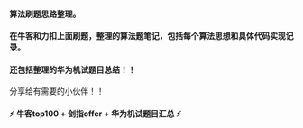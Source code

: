 
#### 算法刷题思路整理。
#### 在牛客和力扣上面刷题，整理的算法题笔记，包括每个算法思想和具体代码实现记录。
#### 还包括整理的华为机试题目总结！！

分享给有需要的小伙伴！！ 

#### ⚡ 牛客top100 + 剑指offer + 华为机试题目汇总 ⚡
